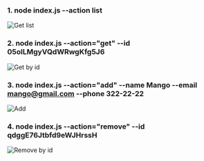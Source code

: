 ### 1. node index.js --action list

![Get list](https://i.ibb.co/fHcQh7X/1.png)

### 2. node index.js --action="get" --id 05olLMgyVQdWRwgKfg5J6

![Get by id](https://i.ibb.co/VqWMPjQ/2.png)

### 3. node index.js --action="add" --name Mango --email mango@gmail.com --phone 322-22-22

![Add](https://i.ibb.co/nBDCvQ5/3.png)

### 4. node index.js --action="remove" --id qdggE76Jtbfd9eWJHrssH

![Remove by id](https://i.ibb.co/WnLBgV3/4.png)
